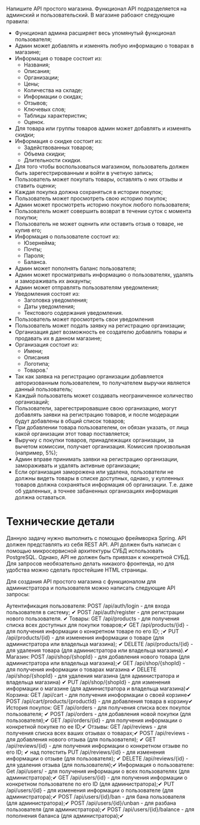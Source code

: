 Напишите API простого магазина. Функционал API подразделяется на админский и пользовательский.
В магазине рабоают следующие правила:
- Функционал админа расширяет весь упомянутый функционал пользователя;
- Админ может добавлять и изменять любую информацию о товарах в магазине;
- Информация о товаре состоит из:
	- Названия;
	- Описания;
	- Организации;
	- Цены;
	- Количества на складе;
	- Информации о скидах;
	- Отзывов;
	- Ключевых слов;
	- Таблицы характеристик;
	- Оценок.
- Для товара или группы товаров админ может добавлять и изменять скидки;
- Информация о скидке состоит из:
	- Задействованных товаров;
	- Объема скидки;
	- Длительности скидки.
- Для того чтобы воспользоваться магазином, пользователь должен быть зарегестрированным и войти в учетную запись;
- Пользователь может покупать товары, оставлять о них отзывы и ставить оценки;
- Каждая покупка должна сохраняться в истории покупок;
- Пользователь может просмотреть свою историю покупок;
- Админ может просмотреть историю покупок любого пользователя;
- Пользователь может совершить возврат в течении суток с момента покупки;
- Пользователь не может оценить или оставить отзыв о товаре, не купив его;
- Информация о пользователе состоит из:
	- Юзернейма;
	- Почты;
	- Пароля;
	- Баланса.
- Админ может пополнять баланс пользователя;
- Админ может просматривать информацию о пользователях, удалять и замораживать их аккаунты;
- Админ может отправлять пользователям уведомления;
- Уведомления состоят из:
	- Заголовка уведомления;
	- Даты уведомления;
	- Текстового содержания уведомления.
- Пользователь может просмотреть свои уведомления
- Пользователь может подать заявку на регистрацию организации;
- Организация дает возможность ее создателю добавлять товары и продавать их в данном магазине;
- Организация состоит из:
	- Имени;
	- Описания
	- Логотипа;
	- Товаров.'
- Так как заявка на регистрацию организации добавляется авторизованным пользователем, то получателем выручки является данный пользователь;
- Каждый пользователь может создавать неограниченное количество организаций;
- Пользователи, зарегестрировавшие свою организацию, могут добавлять заявки на регистрацию товаров, и после модерации будут добавлены в общий список товаров;
- При добавлении товара пользователем, он обязан указать, от лица какой организации этот товар поставляется;
- Выручку с покупки товаров, принадлежащих организации, за вычетом комиссии, получает организация. Комиссия произвольная (например, 5%);
- Админ вправе принимать заявки на регистрацию организации, замораживать и удалять активные организации;
- Если организация заморожена или удалена, пользователи не должны видеть товары в списке доступных, однако, у купленных товаров должна сохраняться информация об организации. Т.е. даже об удаленных, а точнее забаненных организациях информация должна оставаться.
# Технические детали
Данную задачу нужно выполнить с помощью фреймворка Spring.
API должен представлять из себя REST API.
API должен быть написан с помощью микросервисной архитектуры
СУБД использовать PostgreSQL. Однако, API не должен быть привязан к конкретной СУБД.
Для запросов необязательно делать никакого фронтенда, но для удобства можно сделать простейшие HTML страницы.

Для создания API простого магазина с функционалом для администратора и пользователя можно написать следующие API запросы:

Аутентификация пользователя:
POST /api/auth/login - для входа пользователя в систему; ✔
POST /api/auth/register - для регистрации нового пользователя. ✔
Товары:
GET /api/products - для получения списка всех доступных для покупки товаров;✔
GET /api/products/{id} - для получения информации о конкретном товаре по его ID; ;✔
PUT /api/products/{id} - для изменения информации о товаре (для администратора или владельца магазина); ✔
DELETE /api/products/{id} - для удаления товара (для администратора или владельца магазина).✔
Магазин:
POST /api/shop/{shopId} - для добавления нового товара (для администратора или владельца магазина);✔
GET /api/shop/{shopId} - для получения информации о товарах магазина ✔
DELETE /api/shop/{shopId} - для удаления магазина (для администратора и владельца магазина) ✔
PUT /api/shop/{shopId} - для изменения информации о магазине (для администратора и владельца магазина)✔
Корзина:
GET /api/cart - для получения иноформации о своей корзине✔
POST /api/cart/products/{productId} - для добавления товара в корзину✔
История покупок:
GET /api/orders - для получения списка всех покупок пользователя; ✔
POST /api/orders - для добавления новой покупки (для пользователя);✔
GET /api/orders/{id} - для получения информации о конкретной покупке по ее ID;✔
Отзывы:
GET /api/reviews - для получения списка всех ваших отзывах о товарах;✔
POST /api/reviews - для добавления нового отзыва (для пользователя); ✔
GET /api/reviews/{id} - для получения информации о конкретном отзыве по его ID; ✔ над потестить
PUT /api/reviews/{id} - для изменения информации о отзыве (для пользователя); ✔
DELETE /api/reviews/{id} - для удаления отзыва (для пользователя);✔
Информация о пользователе:
Get /api/users/ - для получения информации о всех пользователях (для администратора);✔
GET /api/users/{id} - для получения информации о конкретном пользователе по его ID (для администратора);✔
PUT /api/users/{id} - для изменения информации о пользователе (для администратора);✔
POST /api/users/{id}/ban - для бана пользователя (для администратора);✔
POST /api/users/{id}/unban - для разбана пользователя (для администратора);✔
POST /api/users/{id}/balance - для пополнения баланса (для администратора);✔